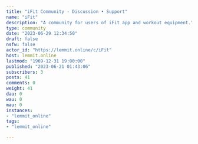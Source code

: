 ```yaml
---
title: "iFit Community - Discussion • Support" 
name: "iFit"
description: "A community for users of iFit app and workout equipment."
type: community
date: "2023-06-29 12:34:50"
draft: false
nsfw: false
actor_id: "https://lemmit.online/c/iFit"
host: lemmit.online
lastmod: "1969-12-31 19:00:00"
published: "2023-06-21 01:43:06"
subscribers: 3
posts: 41
comments: 0
weight: 41
dau: 0
wau: 0
mau: 0
instances:
- "lemmit_online"
tags: 
- "lemmit_online"

---
```

